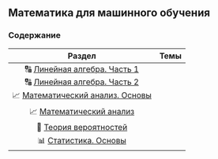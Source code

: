 ## Математика для машинного обучения

### Содержание

|Раздел | Темы|
|:---:|:---:|
|:capital_abcd: [Линейная алгебра. Часть 1](https://github.com/NazarovMichail/Lectures-notes-MIPT/blob/master/Math/ipynb/Линейная%20алгебра.ipynb) | |
|:capital_abcd: [Линейная алгебра. Часть 2](https://github.com/NazarovMichail/Lectures-notes-MIPT/blob/master/Math/ipynb/Математика.%20Линенйая%20алгебра.ipynb) | |
|:chart_with_upwards_trend: [Математический анализ. Основы](https://github.com/NazarovMichail/Lectures-notes-MIPT/blob/master/Math/ipynb/Матан.ipynb) | |
|:chart_with_upwards_trend: [Математический анализ](https://github.com/NazarovMichail/Lectures-notes-MIPT/blob/master/Math/ipynb/Математика.%20Математический%20анализ.ipynb) | |
|:game_die: [Теория вероятностей](https://github.com/NazarovMichail/Lectures-notes-MIPT/blob/master/Math/ipynb/Математика.Теория%20вероятностей.ipynb) | |
|:bar_chart: [Статистика. Основы](https://github.com/NazarovMichail/Lectures-notes-MIPT/blob/master/Math/ipynb/Statistics.ipynb) | |